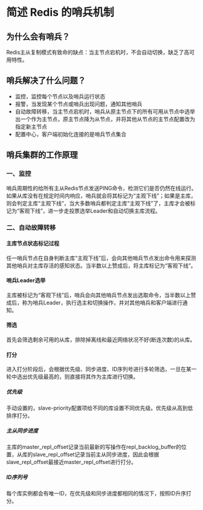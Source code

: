 # 简述 Redis 的哨兵机制

## 为什么会有哨兵？

Redis主从复制模式有致命的缺点：当主节点宕机时，不会自动切换，缺乏了高可用特性。

## 哨兵解决了什么问题？

- 监控，监控每个节点以及哨兵运行状态
- 报警，当发现某个节点或哨兵出现问题，通知其他哨兵
- 自动故障转移，当主节点宕机时，哨兵从原主节点下的所有可用从节点中选举出一个作为主节点，原主节点降为从节点，并将其他从节点的主节点配置改为指定新主节点
- 配置中心，客户端初始化连接的是哨兵节点集合

## 哨兵集群的工作原理

### 一、监控

哨兵周期性的给所有主从Redis节点发送PING命令，检测它们是否仍然在线运行。如果从库没有在规定时间内响应，哨兵就会将其标记为“主观下线”；如果是主库，则会判定主库“主观下线”，当大多数哨兵都判定主库“主观下线”了，主库才会被标记为“客观下线”，进一步走投票选举Leader和自动切换主库流程。

### 二、自动故障转移

#### 主库节点状态标记过程

任一哨兵节点在自身判断主库“主观下线”后，会向其他哨兵节点发出命令用来探测其他哨兵对主库存活的感知状态。当半数以上赞成后，将主库标记为“客观下线”。

#### 哨兵Leader选举

主库被标记为“客观下线”后，哨兵会向其他哨兵节点发出选取命令，当半数以上赞成后，称为哨兵Leader，执行选主和切换操作，并对其他哨兵和客户端进行通知。

#### 筛选

首先会筛选剩余可用的从库，排除掉离线和最近网络状况不好(断连次数)的从库。

#### 打分

进入打分阶段后，会根据优先级、同步进度、ID序列号进行多轮筛选，一旦在某一轮中选出优先级最高的，则直接将其作为主库进行切换。

##### 优先级

手动设置的，slave-priority配置项给不同的库设置不同优先级。优先级从高到低排序打分。

##### 主从同步进度

主库的master_repl_offset记录当前最新的写操作在repl_backlog_buffer的位置，从库的slave_repl_offset记录当前主从同步进度，因此会根据slave_repl_offset最接近master_repl_offset进行打分。

##### ID序列号

每个库实例都会有唯一ID，在优先级和同步进度都相同的情况下，按照ID升序打分。

